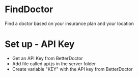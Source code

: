 # FindDoctor
Find a doctor based on your insurance plan and your location

# Set up - API Key
- Get an API Key from BetterDoctor
- Add file called api.js in the server folder
- Create variable "KEY" with the API key from BetterDoctor

